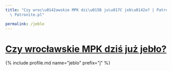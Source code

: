 ```yaml
---
title: "Czy wroc\u0142awskie MPK dzi\u015B ju\u017C jeb\u0142o? | Patromierz - statystyki\
  \ Patronite.pl"

permalink: /jeblo
---
```


# [Czy wrocławskie MPK dziś już jebło?](https://patronite.pl/jeblo)

{% include profile.md name="jeblo" prefix="j" %}
